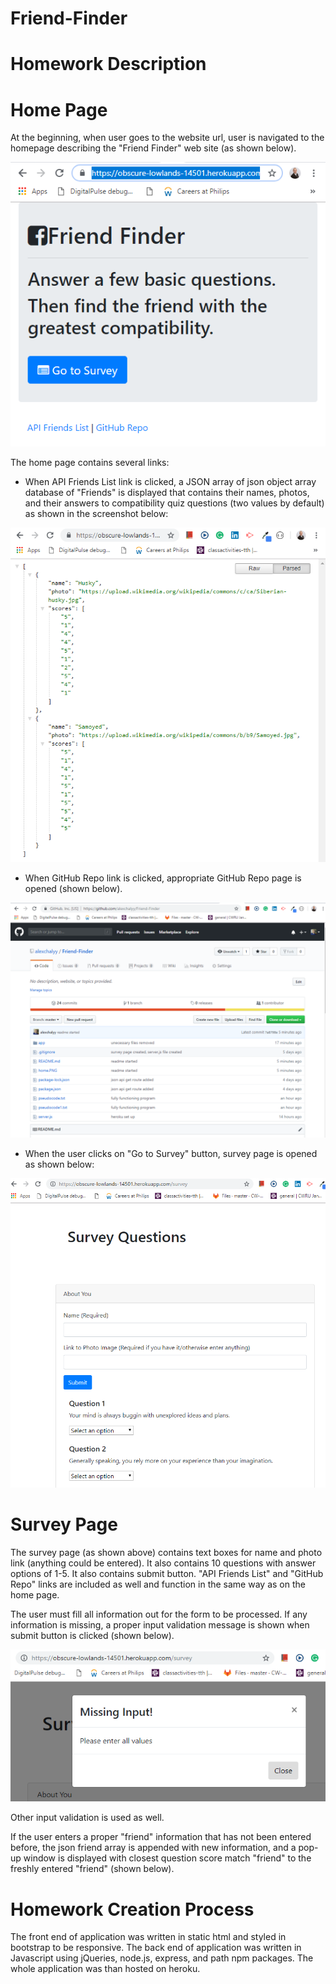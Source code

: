 # Friend-Finder

# Homework Description

# Home Page

At the beginning, when user goes to the website url, user is navigated to the homepage describing the "Friend Finder" web site (as shown below).

![home page](home.PNG)

The home page contains several links:

* When API Friends List link is clicked, a JSON array of json object array database of "Friends" is displayed that contains their names, photos, and their answers to compatibility quiz questions (two values by default) as shown in the screenshot below:

![friends](json-array.PNG)

* When GitHub Repo link is clicked, appropriate GitHub Repo page is opened (shown below).

![repository](github-repo.PNG)

* When the user clicks on "Go to Survey" button, survey page is opened as shown below:

![survey page](survey.PNG)

# Survey Page

The survey page (as shown above) contains text boxes for name and photo link (anything could be entered). It also contains 10 questions with answer options of 1-5. It also contains submit button. "API Friends List" and "GitHub Repo" links are included as well and function in the same way as on the home page.

The user must fill all information out for the form to be processed. If any information is missing, a proper input validation message is shown when submit button is clicked (shown below).

![missing input](missing-input.PNG)

Other input validation is used as well.

If the user enters a proper "friend" information that has not been entered before, the json friend array is appended with new information, and a pop-up window is displayed with closest question score match "friend" to the freshly entered "friend" (shown below).

# Homework Creation Process

The front end of application was written in static html and styled in bootstrap to be responsive. The back end of application was written in Javascript using jQueries, node.js, express, and path npm packages. The whole application was than hosted on heroku.

